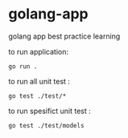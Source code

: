 # golang-app
golang app best practice learning


to run application: 
```
go run .
```

to run all unit test :
```
go test ./test/*
```

to run spesifict unit test :
```
go test ./test/models
```